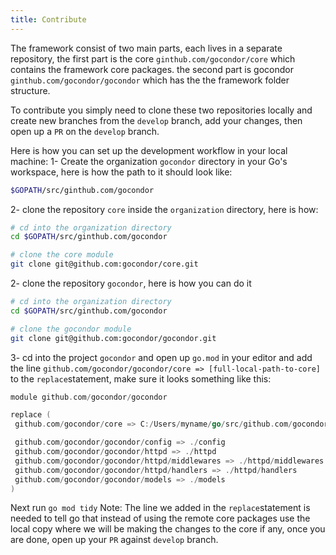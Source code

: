 ```yaml
---
title: Contribute
---
```


The framework consist of two main parts, each lives in a separate repository, the first part is the core `ginthub.com/gocondor/core` which contains the framework core packages. the second part is gocondor `ginthub.com/gocondor/gocondor` which has the the framework folder structure.

To contribute you simply need to clone these two repositories locally and create new branches from the `develop` branch, add your changes, then open up a `PR` on the `develop` branch.

Here is how you can set up the development workflow in your local machine:
1- Create the organization `gocondor` directory in your Go's workspace, here is how the path to it should look like:
```bash
$GOPATH/src/ginthub.com/gocondor
```
2- clone the repository `core` inside the `organization` directory, here is how:
```bash
# cd into the organization directory
cd $GOPATH/src/ginthub.com/gocondor

# clone the core module
git clone git@github.com:gocondor/core.git
```
2- clone the repository `gocondor`, here is how you can do it
```bash
# cd into the organization directory
cd $GOPATH/src/ginthub.com/gocondor

# clone the gocondor module
git clone git@github.com:gocondor/gocondor.git
```
3- cd into the project `gocondor` and open up `go.mod` in your editor and add the line `github.com/gocondor/gocondor/core => [full-local-path-to-core]` to the `replace`statement, make sure it looks something like this:
```go
module github.com/gocondor/gocondor

replace (
 github.com/gocondor/core => C:/Users/myname/go/src/github.com/gocondor/core

 github.com/gocondor/gocondor/config => ./config
 github.com/gocondor/gocondor/httpd => ./httpd
 github.com/gocondor/gocondor/httpd/middlewares => ./httpd/middlewares
 github.com/gocondor/gocondor/httpd/handlers => ./httpd/handlers
 github.com/gocondor/gocondor/models => ./models
)
```
Next run `go mod tidy`
Note:
The line we added in the `replace`statement is needed to tell go that instead of using the remote core packages use the local copy where we will be making the changes to the core if any, once you are done, open up your `PR` against `develop` branch.
